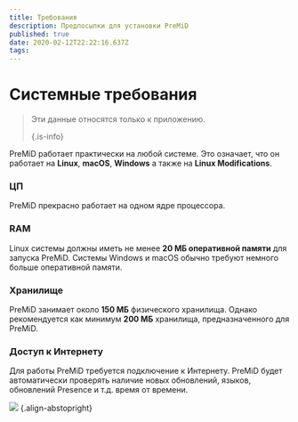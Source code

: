 ```yaml
---
title: Требования
description: Предпосылки для установки PreMiD
published: true
date: 2020-02-12T22:22:16.637Z
tags: 
---
```


# Системные требования

> Эти данные относятся только к приложению. 
> 
> {.is-info}

PreMiD работает практически на любой системе. Это означает, что он работает на **Linux**, **macOS**, **Windows** а также на **Linux Modifications**.

### ЦП
PreMiD прекрасно работает на одном ядре процессора.

### RAM
Linux системы должны иметь не менее **20 МБ оперативной памяти** для запуска PreMiD. Системы Windows и macOS обычно требуют немного больше оперативной памяти.

### Хранилище
PreMiD занимает около **150 МБ** физического хранилища. Однако рекомендуется как минимум **200 МБ** хранилища, предназначенного для PreMiD.

### Доступ к Интернету
Для работы PreMiD требуется подключение к Интернету. PreMiD будет автоматически проверять наличие новых обновлений, языков, обновлений Presence и т.д. время от времени.

![](https://a.icons8.com/ViUXyjOj/f4tFww/svg.svg) {.align-abstopright}